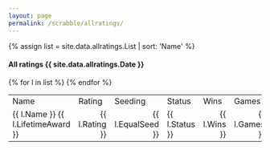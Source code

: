 ```yaml
---
layout: page
permalink: /scrabble/allratings/
---
```


{% assign list = site.data.allratings.List | sort: 'Name' %}

#### All ratings {{ site.data.allratings.Date }}
<table>
  <tr><td>Name</td><td>Rating</td><td>Seeding</td><td>Status</td><td>Wins</td><td>Games</td><td>%</td></tr>
  {% for l in list %}
    <tr><td>{{ l.Name }} {{ l.LifetimeAward }}</td><td align='right'>{{ l.Rating }}</td><td align='right'>{{ l.EqualSeed }}</td><td>{{ l.Status }}</td><td align='right'>{{ l.Wins }}</td><td align='right'>{{ l.Games }}</td><td align='right'>{{ l.PercentText }}</td></tr>
  {% endfor %}
</table>
